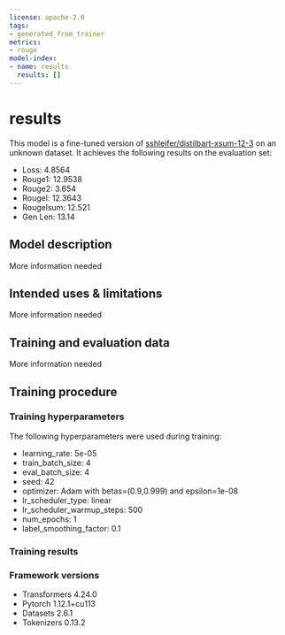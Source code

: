 ```yaml
---
license: apache-2.0
tags:
- generated_from_trainer
metrics:
- rouge
model-index:
- name: results
  results: []
---
```


<!-- This model card has been generated automatically according to the information the Trainer had access to. You
should probably proofread and complete it, then remove this comment. -->

# results

This model is a fine-tuned version of [sshleifer/distilbart-xsum-12-3](https://huggingface.co/sshleifer/distilbart-xsum-12-3) on an unknown dataset.
It achieves the following results on the evaluation set:
- Loss: 4.8564
- Rouge1: 12.9538
- Rouge2: 3.654
- Rougel: 12.3643
- Rougelsum: 12.521
- Gen Len: 13.14

## Model description

More information needed

## Intended uses & limitations

More information needed

## Training and evaluation data

More information needed

## Training procedure

### Training hyperparameters

The following hyperparameters were used during training:
- learning_rate: 5e-05
- train_batch_size: 4
- eval_batch_size: 4
- seed: 42
- optimizer: Adam with betas=(0.9,0.999) and epsilon=1e-08
- lr_scheduler_type: linear
- lr_scheduler_warmup_steps: 500
- num_epochs: 1
- label_smoothing_factor: 0.1

### Training results



### Framework versions

- Transformers 4.24.0
- Pytorch 1.12.1+cu113
- Datasets 2.6.1
- Tokenizers 0.13.2
